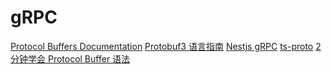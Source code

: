 <!--
 * @Author: hsycc
 * @Date: 2023-05-05 04:04:36
 * @LastEditTime: 2023-05-06 03:16:37
 * @Description:
 *
-->

# gRPC

[Protocol Buffers Documentation](https://protobuf.dev/programming-guides/proto3/)
[Protobuf3 语言指南](https://github.com/lixiangyun/protobuf_doc_ZH_CN/blob/master/README.md)
[Nestjs gRPC](https://docs.nestjs.com/microservices/grpc)
[ts-proto](https://github.com/stephenh/ts-proto)
[2 分钟学会 Protocol Buffer 语法](https://juejin.cn/post/7028110964763410445)
